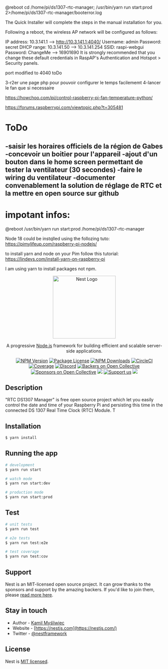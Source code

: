 
@reboot cd /home/pi/ds1307-rtc-manager; /usr/bin/yarn run start:prod 2>/home/pi/ds1307-rtc-manager/booterror.log



The Quick Installer will complete the steps in the manual installation for you.

Following a reboot, the wireless AP network will be configured as follows:

IP address: 10.3.141.1   --> http://10.3.141.1:4040/
Username: admin
Password: secret
DHCP range: 10.3.141.50 --> 10.3.141.254
SSID: raspi-webgui
Password: ChangeMe  --> 16901690
It is strongly recommended that you change these default credentials in RaspAP's Authentication and Hotspot > Security panels.

port modified to 4040
toDo

3-r2er une page php pour pouvoir configurer le temps facilememt
4-lancer le fan que si necessaire


https://howchoo.com/pi/control-raspberry-pi-fan-temperature-python/

https://forums.raspberrypi.com/viewtopic.php?t=305481


# ToDo 

-saisir les horaires officiels de la région de Gabes
-concevoir un boitier pour l'appareil
-ajout d'un bouton dans le home screen permettant de tester la ventilateur (30 secondes)
-faire le wiring du ventilateur
-documenter convenablement la solution de réglage de RTC et la mettre en open source sur github
-

# impotant infos:
@reboot /usr/bin/yarn run start:prod /home/pi/ds1307-rtc-manager

Node 18 could  be instqlled using the follozing tuto:
https://pimylifeup.com/raspberry-pi-nodejs/

to install yarn and node on your Pim follow this tutorial:
https://lindevs.com/install-yarn-on-raspberry-pi

I am using yarn to install packages not npm.


<p align="center">
  <a href="http://nestjs.com/" target="blank"><img src="https://nestjs.com/img/logo-small.svg" width="200" alt="Nest Logo" /></a>
</p>

[circleci-image]: https://img.shields.io/circleci/build/github/nestjs/nest/master?token=abc123def456
[circleci-url]: https://circleci.com/gh/nestjs/nest

  <p align="center">A progressive <a href="http://nodejs.org" target="_blank">Node.js</a> framework for building efficient and scalable server-side applications.</p>
    <p align="center">
<a href="https://www.npmjs.com/~nestjscore" target="_blank"><img src="https://img.shields.io/npm/v/@nestjs/core.svg" alt="NPM Version" /></a>
<a href="https://www.npmjs.com/~nestjscore" target="_blank"><img src="https://img.shields.io/npm/l/@nestjs/core.svg" alt="Package License" /></a>
<a href="https://www.npmjs.com/~nestjscore" target="_blank"><img src="https://img.shields.io/npm/dm/@nestjs/common.svg" alt="NPM Downloads" /></a>
<a href="https://circleci.com/gh/nestjs/nest" target="_blank"><img src="https://img.shields.io/circleci/build/github/nestjs/nest/master" alt="CircleCI" /></a>
<a href="https://coveralls.io/github/nestjs/nest?branch=master" target="_blank"><img src="https://coveralls.io/repos/github/nestjs/nest/badge.svg?branch=master#9" alt="Coverage" /></a>
<a href="https://discord.gg/G7Qnnhy" target="_blank"><img src="https://img.shields.io/badge/discord-online-brightgreen.svg" alt="Discord"/></a>
<a href="https://opencollective.com/nest#backer" target="_blank"><img src="https://opencollective.com/nest/backers/badge.svg" alt="Backers on Open Collective" /></a>
<a href="https://opencollective.com/nest#sponsor" target="_blank"><img src="https://opencollective.com/nest/sponsors/badge.svg" alt="Sponsors on Open Collective" /></a>
  <a href="https://paypal.me/kamilmysliwiec" target="_blank"><img src="https://img.shields.io/badge/Donate-PayPal-ff3f59.svg"/></a>
    <a href="https://opencollective.com/nest#sponsor"  target="_blank"><img src="https://img.shields.io/badge/Support%20us-Open%20Collective-41B883.svg" alt="Support us"></a>
  <a href="https://twitter.com/nestframework" target="_blank"><img src="https://img.shields.io/twitter/follow/nestframework.svg?style=social&label=Follow"></a>
</p>
  <!--[![Backers on Open Collective](https://opencollective.com/nest/backers/badge.svg)](https://opencollective.com/nest#backer)
  [![Sponsors on Open Collective](https://opencollective.com/nest/sponsors/badge.svg)](https://opencollective.com/nest#sponsor)-->

## Description

"RTC DS1307 Manager" is free open source project which let you easily control the date and time of your Raspberry Pi and persisting this time in the connected DS 1307 Real Time Clock (RTC) Module.
T

## Installation

```bash
$ yarn install
```

## Running the app

```bash
# development
$ yarn run start

# watch mode
$ yarn run start:dev

# production mode
$ yarn run start:prod
```

## Test

```bash
# unit tests
$ yarn run test

# e2e tests
$ yarn run test:e2e

# test coverage
$ yarn run test:cov
```

## Support

Nest is an MIT-licensed open source project. It can grow thanks to the sponsors and support by the amazing backers. If you'd like to join them, please [read more here](https://docs.nestjs.com/support).

## Stay in touch

- Author - [Kamil Myśliwiec](https://kamilmysliwiec.com)
- Website - [https://nestjs.com](https://nestjs.com/)
- Twitter - [@nestframework](https://twitter.com/nestframework)

## License

Nest is [MIT licensed](LICENSE).
